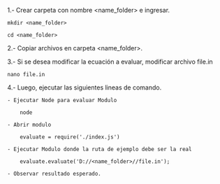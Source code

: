 1.- Crear carpeta con nombre <name_folder> e ingresar.

	mkdir <name_folder>

	cd <name_folder>
	
2.- Copiar archivos en carpeta <name_folder>.

3.- Si se desea modificar la ecuación a evaluar, modificar archivo file.in
	
	nano file.in

4.- Luego, ejecutar las siguientes lineas de comando.
	
	- Ejecutar Node para evaluar Modulo
	
		node
	
	- Abrir modulo
		
		evaluate = require('./index.js')
	
	- Ejecutar Modulo donde la ruta de ejemplo debe ser la real
	
		evaluate.evaluate('D://<name_folder>//file.in');
	
	- Observar resultado esperado.
	
